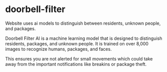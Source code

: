# doorbell-filter
Website uses ai models to distinguish between residents, unknown people, and packages. 


Doorbell Filter AI is a machine learning model that is designed to distinguish 
residents, packages, and unknown people. It is trained on over 8,000 images 
to recognize humans, packages, and faces. 

This ensures you are not alerted for small movements which could take 
away from the important notifications like breakins or package theft.
